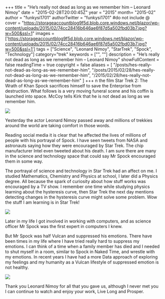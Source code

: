 +++
title = "He’s really not dead as long as we remember him – Leonard Nimoy"
date = "2015-02-28T20:00:45Z"
year = "2015"
month= "2015-02"
author = "funkysi1701"
authorTwitter = "funkysi1701" #do not include @
cover = "https://storageaccountblog9f5d.blob.core.windows.net/blazor/wp-content/uploads/2015/02/74cc28416b646ae6f87d5a502fbd03b7.jpg?w=500&ssl=1"
images = ['https://storageaccountblog9f5d.blob.core.windows.net/blazor/wp-content/uploads/2015/02/74cc28416b646ae6f87d5a502fbd03b7.jpg?w=500&ssl=1']
tags = ["Science", "Leonard Nimoy", "StarTrek", "Spock", "Technology"]
category="trek"
keywords = ["", ""]
description =  "He’s really not dead as long as we remember him – Leonard Nimoy"
showFullContent = false
readingTime = true
copyright = false
aliases = [
    "/posts/hes-really-not-dead-as-long-as-we-remember-him",
    "/posts/2015/02/28/hes-really-not-dead-as-long-as-we-remember-him",
    "/2015/02/28/hes-really-not-dead-as-long-as-we-remember-him"
]
+++
n the film Star Trek 2: The Wrath of Khan Spock sacrifices himself to save the Enterprise from destruction. What follows is a very moving funeral scene and his coffin is launched into space. McCoy tells Kirk that he is not dead as long as we remember him.

![](https://storageaccountblog9f5d.blob.core.windows.net/blazor/wp-content/uploads/2015/02/Spock_2293.jpg?resize=300%2C227&ssl=1)

Yesterday the actor Leonard Nimoy passed away and millions of trekkies around the world are taking comfort in those words.

Reading social media it is clear that he affected the lives of millions of people with his portrayal of Spock. I have seen tweets from NASA and astronauts saying how they were encouraged by Star Trek. The chip manufacturer Intel even tweeted about his death. I am sure there are many in the science and technology space that could say Mr Spock encouraged them in some way.

The portrayal of science and technology in Star Trek had an affect on me. I studied Mathematics, Chemistry and Physics at school, I later did a Physics degree. All because the spark of curiosity about how stuff works was encouraged by a TV show. I remember one time while studying physics learning about the hysteresis curve, then Star Trek the next day mentions detecting changes in the hysteresis curve might solve some problem. Wow the stuff I am learning is in Star Trek!

![](https://storageaccountblog9f5d.blob.core.windows.net/blazor/wp-content/uploads/2015/02/color_nimoy_headshot.jpg?resize=236%2C300&ssl=1)

Later in my life I got involved in working with computers, and as science officer Mr Spock was the first expert in computers I knew.

But Mr Spock was half Vulcan and suppressed his emotions. There have been times in my life where I have tried really hard to suppress my emotions. I can think of a time when a family member has died and I needed to shut myself in a room, similar to Spock in Naked Time, and wrestle with my emotions. In recent years I have had a more Data approach of exploring my feelings and my humanity as a Vulcan lifestyle of suppressed emotion is not healthy.

![](https://storageaccountblog9f5d.blob.core.windows.net/blazor/wp-content/uploads/2015/02/74cc28416b646ae6f87d5a502fbd03b7.jpg?w=500&ssl=1)

Thank you Leonard Nimoy for all that you gave us, although I never met you I can continue to watch and enjoy your work, Live Long and Prosper.
